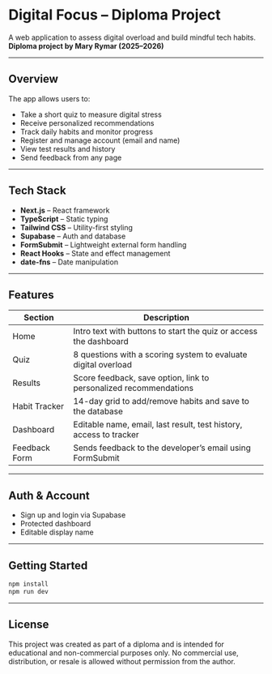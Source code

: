# Digital Focus – Diploma Project

A web application to assess digital overload and build mindful tech habits.  
**Diploma project by Mary Rymar (2025–2026)**

---

## Overview

The app allows users to:

- Take a short quiz to measure digital stress
- Receive personalized recommendations
- Track daily habits and monitor progress
- Register and manage account (email and name)
- View test results and history
- Send feedback from any page

---

## Tech Stack

- **Next.js** – React framework
- **TypeScript** – Static typing
- **Tailwind CSS** – Utility-first styling
- **Supabase** – Auth and database
- **FormSubmit** – Lightweight external form handling
- **React Hooks** – State and effect management
- **date-fns** – Date manipulation

---

## Features

| Section           | Description                                                                 |
|-------------------|-----------------------------------------------------------------------------|
| Home              | Intro text with buttons to start the quiz or access the dashboard           |
| Quiz              | 8 questions with a scoring system to evaluate digital overload              |
| Results           | Score feedback, save option, link to personalized recommendations           |
| Habit Tracker     | 14-day grid to add/remove habits and save to the database                   |
| Dashboard         | Editable name, email, last result, test history, access to tracker          |
| Feedback Form     | Sends feedback to the developer’s email using FormSubmit                    |

---

## Auth & Account

- Sign up and login via Supabase
- Protected dashboard
- Editable display name

---

## Getting Started

```bash
npm install
npm run dev
```

---

## License

This project was created as part of a diploma and is intended for educational and non-commercial purposes only.
No commercial use, distribution, or resale is allowed without permission from the author.
